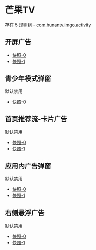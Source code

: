 # 芒果TV

存在 5 规则组 - [com.hunantv.imgo.activity](/src/apps/com.hunantv.imgo.activity.ts)

## 开屏广告

- [快照-0](https://i.gkd.li/import/12472612)
- [快照-1](https://i.gkd.li/import/13401943)

## 青少年模式弹窗

默认禁用

- [快照-0](https://i.gkd.li/import/12832447)

## 首页推荐流-卡片广告

默认禁用

- [快照-0](https://i.gkd.li/import/12472616)
- [快照-1](https://i.gkd.li/import/12472615)

## 应用内广告弹窗

默认禁用

- [快照-0](https://i.gkd.li/import/12818464)
- [快照-1](https://i.gkd.li/import/12818528)

## 右侧悬浮广告

默认禁用

- [快照-0](https://i.gkd.li/import/12818430)
- [快照-1](https://i.gkd.li/import/12818481)
